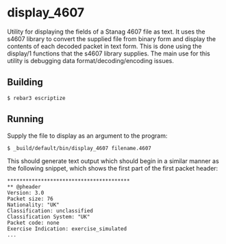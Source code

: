 # display_4607
Utility for displaying the fields of a Stanag 4607 file as text. It uses the s4607 library to convert the supplied file from binary form and display the contents of each decoded packet in text form. This is done using the display/1 functions that the s4607 library supplies. The main use for this utility is debugging data format/decoding/encoding issues.

## Building
```
$ rebar3 escriptize
```

## Running
Supply the file to display as an argument to the program:
```
$ _build/default/bin/display_4607 filename.4607
```
This should generate text output which should begin in a similar manner as the following snippet, which shows the first part of the first packet header: 
```
****************************************
** @pheader
Version: 3.0
Packet size: 76 
Nationality: "UK"
Classification: unclassified
Classification System: "UK"
Packet code: none
Exercise Indication: exercise_simulated
...
```
